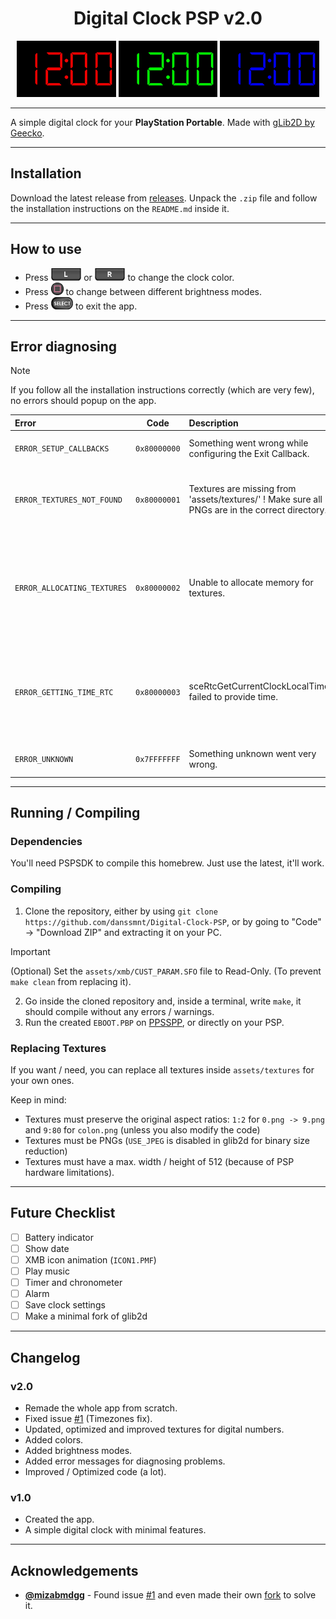 <div align="center">
    <h1>Digital Clock PSP v2.0</h1>
</div>

<div align="center">
    <img src="./pictures/DigitalClockRed.webp" alt="Red Digital Clock" style="height: 90px;"/>
    <img src="./pictures/DigitalClockGreen.webp" alt="Green Digital ClockP" style="height: 90px;"/>
    <img src="./pictures/DigitalClockBlue.webp" alt="Blue Digital Clock" style="height: 90px;"/>
</div>

---

A simple digital clock for your **PlayStation Portable**.
Made with [gLib2D by Geecko](https://github.com/libcg/gLib2D/).

---

## Installation

Download the latest release from [releases](https://github.com/danssmnt/Digital-Clock-PSP/releases). Unpack the ``.zip`` file and follow the installation instructions on the ``README.md`` inside it.

---

## How to use

 - Press <img src="./pictures/ButtonL.webp" alt="L" style="height: 20px;"/> or <img src="./pictures/ButtonR.webp" alt="R" style="height: 20px;"/> to change the clock color.
 - Press <img src="./pictures/ButtonSquare.webp" alt="Square" style="height: 20px;"/> to change between different brightness modes.
 - Press <img src="./pictures/ButtonSelect.webp" alt="Select" style="height: 20px;"/> to exit the app.

---

## Error diagnosing
> [!NOTE]
> If you follow all the installation instructions correctly (which are very few), no errors should popup on the app.

|Error|Code|Description|More info.|
|:----|:--:|:----------|:--------|
|``ERROR_SETUP_CALLBACKS``|``0x80000000``|Something went wrong while configuring the Exit Callback.|Something is likely very wrong with your firmware?|
|``ERROR_TEXTURES_NOT_FOUND``|``0x80000001``|Textures are missing from 'assets/textures/' !  Make sure all PNGs are in the correct directory.|The most common, make sure the texture files (``0.png``, ``1.png``...) are in their correct directory (``assets/textures/``).
|``ERROR_ALLOCATING_TEXTURES``|``0x80000002``|Unable to allocate memory for textures.|Probably you're out of RAM, try enabling `High Memory Layout` in your CFW settings if that option is avaliable. Also, disabling all plugins should help too.|
|``ERROR_GETTING_TIME_RTC``|``0x80000003``|sceRtcGetCurrentClockLocalTime() failed to provide time.|Something is likely very wrong with your firmware? Either this or something is patching the function. Disabling all plugins might help?|
|``ERROR_UNKNOWN``|``0x7FFFFFFF``|Something unknown went very wrong.|This error shouldn't appear at all...|

---

## Running / Compiling

### Dependencies

You'll need PSPSDK to compile this homebrew. Just use the latest, it'll work.

### Compiling

 1. Clone the repository, either by using ``git clone https://github.com/danssmnt/Digital-Clock-PSP``, or by going to "Code" -> "Download ZIP" and extracting it on your PC.
 > [!IMPORTANT]
 > (Optional) Set the ``assets/xmb/CUST_PARAM.SFO`` file to Read-Only. (To prevent ``make clean`` from replacing it).
 2. Go inside the cloned repository and, inside a terminal, write ``make``, it should compile without any errors / warnings.
 3. Run the created ``EBOOT.PBP`` on [PPSSPP](https://ppsspp.org), or directly on your PSP.

### Replacing Textures

If you want / need, you can replace all textures inside ``assets/textures`` for your own ones.

Keep in mind:

 - Textures must preserve the original aspect ratios: ``1:2`` for ``0.png -> 9.png`` and ``9:80`` for ``colon.png`` (unless you also modify the code)
 - Textures must be PNGs (``USE_JPEG`` is disabled in glib2d for binary size reduction)
 - Textures must have a max. width / height of 512 (because of PSP hardware limitations).


---

## Future Checklist

 - [ ] Battery indicator
 - [ ] Show date
 - [ ] XMB icon animation (``ICON1.PMF``)
 - [ ] Play music
 - [ ] Timer and chronometer
 - [ ] Alarm
 - [ ] Save clock settings
 - [ ] Make a minimal fork of glib2d

---

## Changelog

### v2.0
 - Remade the whole app from scratch.
 - Fixed issue [#1](https://github.com/danssmnt/Digital-Clock-PSP/issues/1) (Timezones fix).
 - Updated, optimized and improved textures for digital numbers.
 - Added colors.
 - Added brightness modes.
 - Added error messages for diagnosing problems.
 - Improved / Optimized code (a lot).

### v1.0
 - Created the app.
 - A simple digital clock with minimal features.

---

## Acknowledgements
 - [**@mizabmdgg**](https://github.com/mizabmdgg) - Found issue [#1](https://github.com/danssmnt/Digital-Clock-PSP/issues/1) and even made their own [fork](https://github.com/mizabmdgg/Digital-Clock-PSP/tree/main) to solve it.
